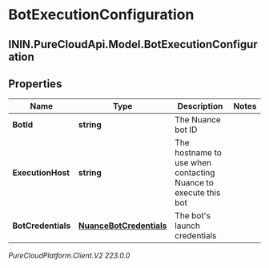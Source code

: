 # BotExecutionConfiguration

## ININ.PureCloudApi.Model.BotExecutionConfiguration

## Properties

|Name | Type | Description | Notes|
|------------ | ------------- | ------------- | -------------|
| **BotId** | **string** | The Nuance bot ID | |
| **ExecutionHost** | **string** | The hostname to use when contacting Nuance to execute this bot | |
| **BotCredentials** | [**NuanceBotCredentials**](NuanceBotCredentials) | The bot&#39;s launch credentials | |



_PureCloudPlatform.Client.V2 223.0.0_

